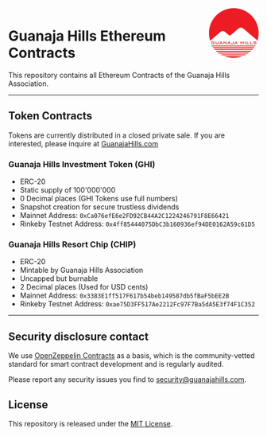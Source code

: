 <img src="logo.svg" alt="GuanajaHills Logo" height="100px" align="right">

# Guanaja Hills Ethereum Contracts

This repository contains all Ethereum Contracts of the Guanaja Hills Association.

---

## Token Contracts

Tokens are currently distributed in a closed private sale. If you are interested, please inquire at [GuanajaHills.com](https://guanajahills.com/inquiry)

### Guanaja Hills Investment Token (GHI)

* ERC-20
* Static supply of 100'000'000
* 0 Decimal places (GHI Tokens use full numbers)
* Snapshot creation for secure trustless dividends
* Mainnet Address: `0xCa076efE6e2FD92CB44A2C1224246791F8E66421`
* Rinkeby Testnet Address: `0x4ff85444075DbC3b160936ef94DE0162A59c61D5`

### Guanaja Hills Resort Chip (CHIP)

* ERC-20
* Mintable by Guanaja Hills Association
* Uncapped but burnable
* 2 Decimal places (Used for USD cents)
* Mainnet Address: `0x3383E1ff517F617b54beb149587db5fBaF5bEE2B`
* Rinkeby Testnet Address: `0xae75D3FF517Ae2212Fc97F7Ba5dA5E3f74F1C352`

---

## Security disclosure contact

We use [OpenZeppelin Contracts](https://github.com/OpenZeppelin/openzeppelin-contracts) as a basis, which is the community-vetted standard for smart contract development and is regularly audited.

Please report any security issues you find to security@guanajahills.com.

## License

This repository is released under the [MIT License](LICENSE).
